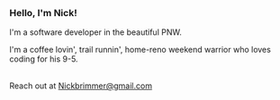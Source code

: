 

### <br> Hello, I'm Nick!

I'm a software developer in the beautiful PNW.  <br>

I'm a coffee lovin', trail runnin', home-reno weekend warrior who loves coding for his 9-5.
<br><br>

Reach out at Nickbrimmer@gmail.com
<br>
<br>
